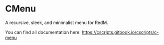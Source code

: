 # CMenu
A recursive, sleek, and minimalist menu for RedM.

You can find all documentation here:
https://cscripts.gitbook.io/cscripts/c-menu
